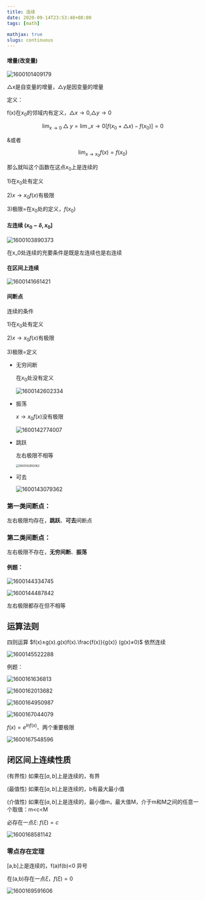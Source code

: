 ```yaml
---
title: 连续
date: 2020-09-14T23:53:48+08:00
tags: [math]
 
mathjax: true
slugs: continuous
---
```

 
#### 增量(改变量)

![1600101409179](https://cdn.kayleh.top/gh/kayleh/cdn/img/连续/1600101409179.png)

△x是自变量的增量，△y是因变量的增量

定义：

f(x)在$x_0$的邻域内有定义，$△x\to 0$,$△y\to 0$

$$\lim_{x\to 0}△y=\lim\_{x\to 0} [f(x_0+△x)-f(x_0)]=0$$

&或者

$$\lim_{x\to x_0} f(x) = f(x_0)$$

那么就叫这个函数在这点$x_0$上是连续的

1)在$x_0$处有定义

2)$x\to x_0  f(x)$有极限

3)极限=在$x_0$处的定义，$f(x_0)$

#### 左连续 $(x_0-\delta,x_0]$

![1600103890373](https://cdn.kayleh.top/gh/kayleh/cdn/img/连续/1600103890373.png)

在x_0处连续的充要条件是既是左连续也是右连续

#### 在区间上连续

![1600141661421](https://cdn.kayleh.top/gh/kayleh/cdn/img/连续/1600141661421.png)

#### 间断点

连续的条件

1)在$x_0$处有定义

2)$x\to x_0  f(x)$有极限

3)极限=定义

- 无穷间断

  在$x_0$处没有定义

  ![1600142602334](https://cdn.kayleh.top/gh/kayleh/cdn/img/连续/1600142602334.png)

- 振荡

  $x\to x_0  f(x)$没有极限

  ![1600142774007](https://cdn.kayleh.top/gh/kayleh/cdn/img/连续/1600142774007.png)

- 跳跃

  左右极限不相等

  <img src="1600142892062.png" alt="1600142892062" style="zoom:50%;" />

- 可去

  ![1600143079362](https://cdn.kayleh.top/gh/kayleh/cdn/img/连续/1600143079362.png)

### 第一类间断点：

左右极限均存在，**跳跃**、**可去**间断点

### 第二类间断点：

左右极限不存在，**无穷间断**、**振荡**

#### 例题：

![1600144334745](https://cdn.kayleh.top/gh/kayleh/cdn/img/连续/1600144334745.png)

![1600144487842](https://cdn.kayleh.top/gh/kayleh/cdn/img/连续/1600144487842.png)

左右极限都存在但不相等

## 运算法则

四则运算 $f(x)±g(x).g(x)f(x).\frac{f(x)}{g(x)} (g(x)≠0)$ 依然连续

![1600145522288](https://cdn.kayleh.top/gh/kayleh/cdn/img/连续/1600145522288.png)

例题：

![1600161636813](https://cdn.kayleh.top/gh/kayleh/cdn/img/连续/1600161636813.png)

![1600162013682](https://cdn.kayleh.top/gh/kayleh/cdn/img/连续/1600162013682.png)

![1600164950987](https://cdn.kayleh.top/gh/kayleh/cdn/img/连续/1600164950987.png)

![1600167044079](https://cdn.kayleh.top/gh/kayleh/cdn/img/连续/1600167044079.png)

$f(x)= e^{lnf(x)}$、两个重要极限

![1600167548596](https://cdn.kayleh.top/gh/kayleh/cdn/img/连续/1600167548596.png)

## 闭区间上连续性质

(有界性) 如果在$[a,b]$上是连续的，有界

(最值性) 如果在$[a,b]$上是连续的，b有最大最小值

(介值性) 如果在$[a,b]$上是连续的，最小值m，最大值M，介于m和M之间的任意一个取值：m<c<M

必存在一点$\xi$:  	$f(\xi)=c$

![1600168581142](https://cdn.kayleh.top/gh/kayleh/cdn/img/连续/1600168581142.png)

### 零点存在定理

[a,b]上是连续的，f(a)f(b)<0 异号

在(a,b)存在一点$\xi$，$f(\xi)=0$

![1600169591606](https://cdn.kayleh.top/gh/kayleh/cdn/img/连续/1600169591606.png)

